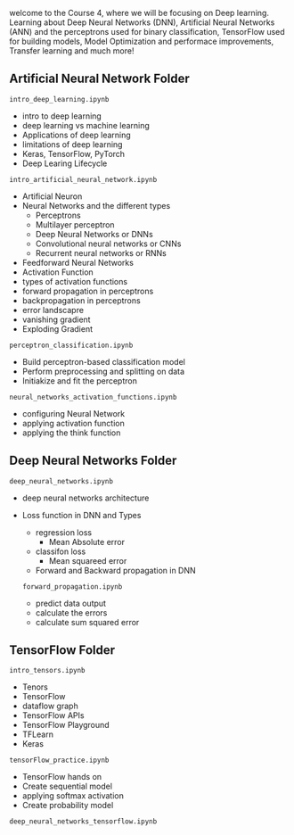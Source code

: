 welcome to the Course 4, where we will be focusing on Deep learning. Learning about Deep Neural Networks (DNN), Artificial Neural Networks (ANN) and the perceptrons used for binary classification, TensorFlow used for building models, Model Optimization and performace improvements, Transfer learning and much more!


## Artificial Neural Network Folder

`intro_deep_learning.ipynb`
- intro to deep learning
- deep learning vs machine learning
- Applications of deep learning
- limitations of deep learning
- Keras, TensorFlow, PyTorch
- Deep Learing Lifecycle

`intro_artificial_neural_network.ipynb`
- Artificial Neuron
- Neural Networks and the different types
    - Perceptrons
    - Multilayer perceptron
    - Deep Neural Networks or DNNs 
    - Convolutional neural networks or CNNs
    - Recurrent neural networks or RNNs
- Feedforward Neural Networks
- Activation Function
- types of activation functions
- forward propagation in perceptrons
- backpropagation in perceptrons
- error landscapre
- vanishing gradient
- Exploding Gradient

`perceptron_classification.ipynb`
- Build perceptron-based classification model
- Perform preprocessing and splitting on data
- Initiakize and fit the perceptron

`neural_networks_activation_functions.ipynb`
- configuring Neural Network
- applying activation function
- applying the think function

## Deep Neural Networks Folder

`deep_neural_networks.ipynb`
- deep neural networks architecture
- Loss function in DNN and Types
    - regression loss
        - Mean Absolute error
    - classifon loss
        - Mean squareed error
    - Forward and Backward propagation in DNN

    `forward_propagation.ipynb`
    - predict data output
    - calculate the errors
    - calculate sum squared error
    

## TensorFlow Folder
`intro_tensors.ipynb`
- Tenors
- TensorFlow
- dataflow graph
- TensorFlow APIs
- TensorFlow Playground
- TFLearn
- Keras
     
`tensorFlow_practice.ipynb`
- TensorFlow hands on
- Create sequential model
- applying softmax activation
- Create probability model

`deep_neural_networks_tensorflow.ipynb`

<!-- Building Deep Neural Networks on TensorFlow refers to the process of designing and constructing neural network models using the TensorFlow framework. This involves defining the architecture of the neural network, selecting appropriate layers and activation functions, specifying the optimization algorithm, and training the model using data. -->